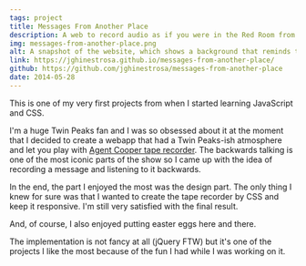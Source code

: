 ```yaml
---
tags: project
title: Messages From Another Place
description: A web to record audio as if you were in the Red Room from Twin Peaks
img: messages-from-another-place.png
alt: A snapshot of the website, which shows a background that reminds to the Red Room from Twin Peaks and a tape recorder in the center of the viewport
link: https://jghinestrosa.github.io/messages-from-another-place/
github: https://github.com/jghinestrosa/messages-from-another-place
date: 2014-05-28
---
```


This is one of my very first projects from when I started learning JavaScript and CSS.

I'm a huge Twin Peaks fan and I was so obsessed about it at the moment that I decided to create a webapp that had a Twin Peaks-ish atmosphere and let you play with [Agent Cooper tape recorder](https://www.youtube.com/watch?v=w-h9HeIThQk). The backwards talking is one of the most iconic parts of the show so I came up with the idea of recording a message and listening to it backwards.

In the end, the part I enjoyed the most was the design part. The only thing I knew for sure was that I wanted to create the tape recorder by CSS and keep it responsive. I'm still very satisfied with the final result.

And, of course, I also enjoyed putting easter eggs here and there.

The implementation is not fancy at all (jQuery FTW) but it's one of the projects I like the most because of the fun I had while I was working on it.
